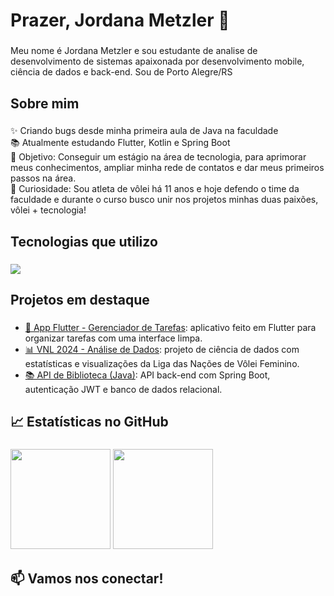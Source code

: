 <h1 align="left">Prazer, Jordana Metzler 👋</h1>

###

<p align="left">Meu nome é Jordana Metzler e sou estudante de analise de desenvolvimento de sistemas apaixonada por desenvolvimento mobile, ciência de dados e back-end. Sou de Porto Alegre/RS</p>

###

<h2 align="left">Sobre mim</h2>

###

<p align="left">
✨ Criando bugs desde minha primeira aula de Java na faculdade<br>
📚 Atualmente estudando Flutter, Kotlin e Spring Boot<br>
🎯 Objetivo: Conseguir um estágio na área de tecnologia, para aprimorar meus conhecimentos, ampliar minha rede de contatos e dar meus primeiros passos na área.<br>
🎲 Curiosidade: Sou atleta de vôlei há 11 anos e hoje defendo o time da faculdade e durante o curso busco unir nos projetos minhas duas paixões, vôlei + tecnologia!
</p>

###

<h2 align="left">Tecnologias que utilizo</h2>

###

<div align="left">
  <img src="https://skillicons.dev/icons?i=java,kotlin,flutter,python,mysql,html,css,git,php" />
</div>

###

<h2 align="left">Projetos em destaque</h2>

###

- [📱 App Flutter - Gerenciador de Tarefas](https://github.com/Jordana-Metzler/App_Flutter): aplicativo feito em Flutter para organizar tarefas com uma interface limpa.  
- [📊 VNL 2024 - Análise de Dados](https://github.com/Jordana-Metzler/VNL2024_DataScience): projeto de ciência de dados com estatísticas e visualizações da Liga das Nações de Vôlei Feminino.  
- [📚 API de Biblioteca (Java)](https://github.com/Jordana-Metzler/API_Biblioteca): API back-end com Spring Boot, autenticação JWT e banco de dados relacional.

###

<h2 align="left">📈 Estatísticas no GitHub</h2>

###

<div align="left">
  <img height="160em" src="https://github-readme-stats.vercel.app/api?username=Jordana-Metzler&show_icons=true&theme=radical" />
  <img height="160em" src="https://github-readme-stats.vercel.app/api/top-langs/?username=Jordana-Metzler&layout=compact&theme=radical" />
</div>

###

<h2 align="left">📫 Vamos nos conectar!</h2>

###

<p align="left">
  <a href="https://linkedin.com/jordana-metzler>
